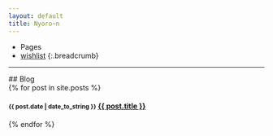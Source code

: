 ```yaml
---
layout: default
title: Nyoro~n
---
```


* Pages
* [wishlist](wishlist.html) 
{:.breadcrumb}

<hr>
## Blog
<div class="list-group">
    {% for post in site.posts %}
    <div class="list-group-item"><h4><small>{{ post.date | date_to_string }}</small>&nbsp;<a href="{{ post.url }}">{{ post.title }}</a></h4></div>
    {% endfor %}
</div>
